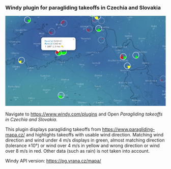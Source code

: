 ### Windy plugin for paragliding takeoffs in Czechia and Slovakia

![Screenshot](screenshot.png)

Navigate to https://www.windy.com/plugins and Open *Paragliding takeoffs in Czechia and Slovakia*.

This plugin displays paragliding takeoffs from https://www.paragliding-mapa.cz/ and highlights takeoffs with usable wind direction. Matching wind direction and wind under 4 m/s displays in green, almost matching direction (tolerance ±10°) or wind over 4 m/s in yellow and wrong direction or wind over 8 m/s in red. Other data (such as rain) is not taken into account.

Windy API version: https://pg.vrana.cz/mapa/
